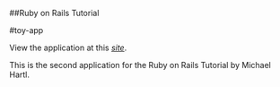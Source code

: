 ##Ruby on Rails Tutorial

#toy-app

View the application at this [*site*](https://floating-fjord-89448.herokuapp.com/).

This is the second application for the Ruby on Rails Tutorial by Michael Hartl.
